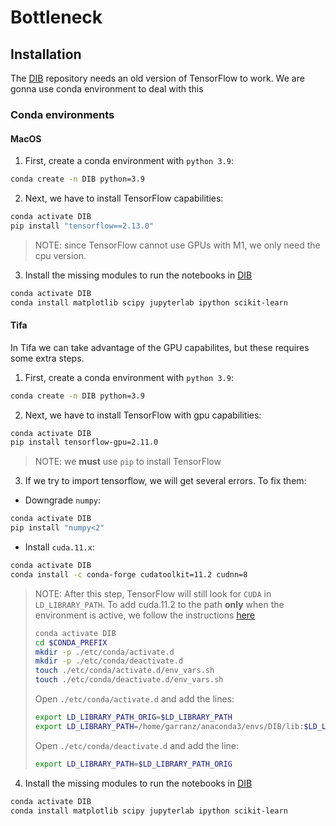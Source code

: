 # Bottleneck

## Installation

The [DIB](./DIB) repository needs an old version of TensorFlow to work.
We are gonna use conda environment to deal with this

### Conda environments

#### MacOS

1. First, create a conda environment with `python 3.9`:
```bash
conda create -n DIB python=3.9
```

2. Next, we have to install TensorFlow capabilities:
```bash
conda activate DIB
pip install "tensorflow==2.13.0"
```
> NOTE: since TensorFlow cannot use GPUs with M1, we only need the cpu version.

3. Install the missing modules to run the notebooks in [DIB](./DIB/)
```bash
conda activate DIB
conda install matplotlib scipy jupyterlab ipython scikit-learn
```



#### Tifa

In Tifa we can take advantage of the GPU capabilites, but these requires some
extra steps.

1. First, create a conda environment with `python 3.9`:
```bash
conda create -n DIB python=3.9
```

2. Next, we have to install TensorFlow with gpu capabilities:
```bash
conda activate DIB
pip install tensorflow-gpu=2.11.0
```
> NOTE: we **must** use `pip` to install TensorFlow

3. If we try to import tensorflow, we will get several errors. To fix them:

- Downgrade `numpy`:
```bash
conda activate DIB
pip install "numpy<2"
```

- Install `cuda.11.x`:
```bash
conda activate DIB
conda install -c conda-forge cudatoolkit=11.2 cudnn=8
```
> NOTE: After this step, TensorFlow will still look for `CUDA` in `LD_LIBRARY_PATH`.
> To add cuda.11.2 to the path **only** when the environment is active, we
> follow the instructions
> [here](https://conda.io/projects/conda/en/latest/user-guide/tasks/manage-environments.html)
> ```bash
> conda activate DIB
> cd $CONDA_PREFIX
> mkdir -p ./etc/conda/activate.d
> mkdir -p ./etc/conda/deactivate.d
> touch ./etc/conda/activate.d/env_vars.sh
> touch ./etc/conda/deactivate.d/env_vars.sh
> ```
> Open `./etc/conda/activate.d` and add the lines:
> ```bash
> export LD_LIBRARY_PATH_ORIG=$LD_LIBRARY_PATH
> export LD_LIBRARY_PATH=/home/garranz/anaconda3/envs/DIB/lib:$LD_LIBRARY_PATH
> ```
> Open `./etc/conda/deactivate.d` and add the line:
>```bash
> export LD_LIBRARY_PATH=$LD_LIBRARY_PATH_ORIG
> ```

4. Install the missing modules to run the notebooks in [DIB](./DIB/)
```bash
conda activate DIB
conda install matplotlib scipy jupyterlab ipython scikit-learn
```
